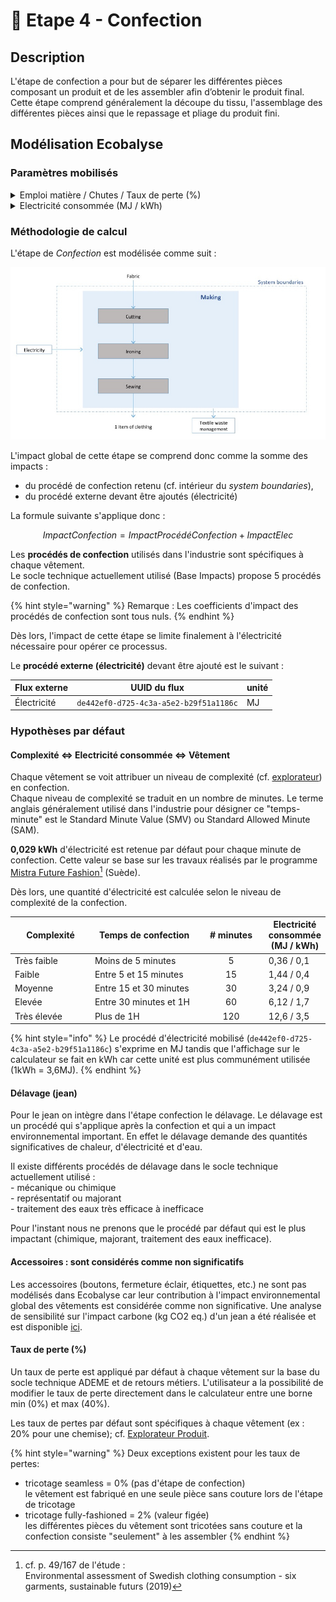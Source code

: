 # 👗 Etape 4 - Confection

## Description

L'étape de confection a pour but de séparer les différentes pièces composant un produit et de les assembler afin d’obtenir le produit final. Cette étape comprend généralement la découpe du tissu, l'assemblage des différentes pièces ainsi que le repassage et pliage du produit fini.

## Modélisation Ecobalyse

### Paramètres mobilisés

<details>

<summary>Emploi matière / Chutes / Taux de perte (%)</summary>

Un taux de perte par défaut est appliqué par type de vêtement.&#x20;

Plus cette valeur est élevée, plus la quantité d'étoffe à produire est élevée.&#x20;

L'utilisateur a la possibilité de modifier ce paramètre dans le calculateur.\


Cf. l'[Explorateur](https://ecobalyse.beta.gouv.fr/#/explore/textile/products) pour les valeurs par défaut.

</details>

<details>

<summary>Electricité consommée  (MJ / kWh)</summary>

Une quantité d'électricité à mobiliser pour actionner le procédé de confection est appliquée par défaut. Cette valeur est définie selon le niveau de complexité de confection associé au vêtement.&#x20;

Cinq options sont possibles :&#x20;

* Très simple (moins de 5 minutes)
* Simple (entre 5 et 15 minutes)
* Moyen (entre 15 et 30 minutes)
* Complexe (entre 30 minutes et 1H)
* Très complexe (plus de 1H)

L'utilisateur a la possibilité de modifier ce paramètre dans le calculateur.&#x20;



Cf. la section _Hypothèses par défaut_ pour plus d'info.

Cf. l'[Explorateur](https://ecobalyse.beta.gouv.fr/#/explore/textile/products) pour les valeurs par défaut.

</details>

### Méthodologie de calcul

L'étape de _Confection_ est modélisée comme suit :

![](<../../.gitbook/assets/Confection (1).PNG>)

L'impact global de cette étape se comprend donc comme la somme des impacts :&#x20;

* du procédé de confection retenu (cf. intérieur du _system boundaries_),
* du procédé externe devant être ajoutés (électricité)

La formule suivante s'applique donc :

$$
ImpactConfection = ImpactProcédéConfection + ImpactElec
$$

Les **procédés de confection** utilisés dans l'industrie sont spécifiques à chaque vêtement. \
Le socle technique actuellement utilisé (Base Impacts) propose 5 procédés de confection.&#x20;

{% hint style="warning" %}
Remarque : Les coefficients d'impact des procédés de confection sont tous nuls.&#x20;
{% endhint %}

Dès lors, l'impact de cette étape se limite finalement à l'électricité nécessaire pour opérer ce processus.&#x20;

Le **procédé externe (électricité)** devant être ajouté est le suivant :

| Flux externe | UUID du flux                           | unité |
| ------------ | -------------------------------------- | ----- |
| Électricité  | `de442ef0-d725-4c3a-a5e2-b29f51a1186c` | MJ    |

### Hypothèses par défaut&#x20;

#### Complexité <=> Electricité consommée <=> Vêtement

Chaque vêtement se voit attribuer un niveau de complexité (cf. [explorateur](https://ecobalyse.beta.gouv.fr/#/explore/textile/products)) en confection. \
Chaque niveau de complexité se traduit en un nombre de minutes. Le terme anglais généralement utilisé dans l'industrie pour désigner ce "temps-minute" est le Standard Minute Value (SMV) ou Standard Allowed Minute (SAM).

**0,029 kWh** d'électricité est retenue par défaut pour chaque minute de confection. Cette valeur se base sur les travaux réalisés par le programme [Mistra Future Fashion](#user-content-fn-1)[^1] (Suède). &#x20;

Dès lors, une quantité d'électricité est calculée selon le niveau de complexité de la confection.

<table><thead><tr><th width="134.33333333333331">Complexité</th><th width="206">Temps de confection</th><th width="112" align="center"># minutes</th><th>Electricité consommée (MJ / kWh)</th></tr></thead><tbody><tr><td>Très faible</td><td>Moins de 5 minutes</td><td align="center">5</td><td>0,36 / 0,1</td></tr><tr><td>Faible</td><td>Entre 5 et 15 minutes</td><td align="center">15</td><td>1,44 / 0,4</td></tr><tr><td>Moyenne</td><td>Entre 15 et 30 minutes</td><td align="center">30</td><td>3,24 / 0,9</td></tr><tr><td>Elevée</td><td>Entre 30 minutes et 1H</td><td align="center">60</td><td>6,12 / 1,7</td></tr><tr><td>Très élevée</td><td>Plus de 1H</td><td align="center">120</td><td>12,6 / 3,5</td></tr></tbody></table>

{% hint style="info" %}
Le procédé d'électricité mobilisé  (`de442ef0-d725-4c3a-a5e2-b29f51a1186c`) s'exprime en MJ tandis que l'affichage sur le calculateur se fait en kWh car cette unité est plus communément utilisée (1kWh = 3,6MJ).
{% endhint %}

#### Délavage (jean)

Pour le jean on intègre dans l'étape confection le délavage. Le délavage est un procédé qui s'applique après la confection et qui a un impact environnemental important. En effet le délavage demande des quantités significatives de chaleur, d'électricité et d'eau.

Il existe différents procédés de délavage dans le socle technique actuellement utilisé : \
\- mécanique ou chimique\
\- représentatif ou majorant\
\- traitement des eaux très efficace à inefficace

Pour l'instant nous ne prenons que le procédé par défaut qui est le plus impactant (chimique, majorant, traitement des eaux inefficace).

#### Accessoires : sont considérés comme non significatifs

Les accessoires (boutons, fermeture éclair, étiquettes, etc.) ne sont pas modélisés dans Ecobalyse car leur contribution à l'impact environnemental global des vêtements est considérée comme non significative. Une analyse de sensibilité sur l'impact carbone (kg CO2 eq.) d'un jean a été réalisée et est disponible [ici](https://docs.google.com/presentation/d/1FGudBZK\_3sD\_8VqYwb6tdbpgB-TOKXhfQmMxEdiUCpg/edit?usp=sharing).&#x20;

#### Taux de perte (%)&#x20;

Un taux de perte est appliqué par défaut à chaque vêtement sur la base du socle technique ADEME et de retours métiers. L'utilisateur a la possibilité de modifier le taux de perte directement dans le calculateur entre une borne min (0%) et max (40%).

Les taux de pertes par défaut sont spécifiques à chaque vêtement (ex : 20% pour une chemise); cf. [Explorateur Produit](https://ecobalyse.beta.gouv.fr/#/explore/textile/products).&#x20;

{% hint style="warning" %}
Deux exceptions existent pour les taux de pertes:&#x20;

* &#x20;tricotage seamless = 0% (pas d'étape de confection) \
  le vêtement est fabriqué en une seule pièce sans couture lors de l'étape de tricotage
* tricotage fully-fashioned = 2% (valeur figée) \
  les différentes pièces du vêtement sont tricotées sans couture et la confection consiste "seulement" à les assembler
{% endhint %}

[^1]: cf. p. 49/167 de l'étude : \
    Environmental assessment of Swedish clothing consumption - six garments, sustainable futurs (2019)
